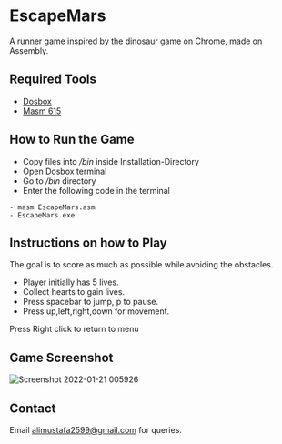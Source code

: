 # EscapeMars
A runner game inspired by the dinosaur game on Chrome, made on Assembly.

## Required Tools
- [Dosbox](https://www.dosbox.com/download.php?main=1)
- [Masm 615](https://drive.google.com/file/d/1wC-Cq6o1nSsMIDalKjhSbdafjX0mIUUB/view?usp=sharing)

## How to Run the Game

- Copy files into */bin* inside Installation-Directory
- Open Dosbox terminal
- Go to */bin* directory
- Enter the following code in the terminal
```
- masm EscapeMars.asm
- EscapeMars.exe
```

## Instructions on how to Play
 
The goal is to score as much as possible while avoiding the obstacles.	

* Player initially has 5 lives.
* Collect hearts to gain lives.
* Press spacebar to jump, p to pause.
* Press up,left,right,down for movement.


Press Right click to return to menu

## Game Screenshot

![Screenshot 2022-01-21 005926](https://user-images.githubusercontent.com/91639328/150412999-033b48c3-9bfe-4700-9aff-d7c75e63bcc1.png)


## Contact
Email alimustafa2599@gmail.com for queries.
